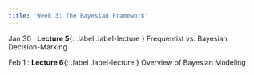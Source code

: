 ```yaml
---
title: 'Week 3: The Bayesian Framework'
---
```


Jan 30
: **Lecture 5**{: .label .label-lecture } Frequentist vs. Bayesian Decision-Marking

Feb 1
: **Lecture 6**{: .label .label-lecture } Overview of Bayesian Modeling